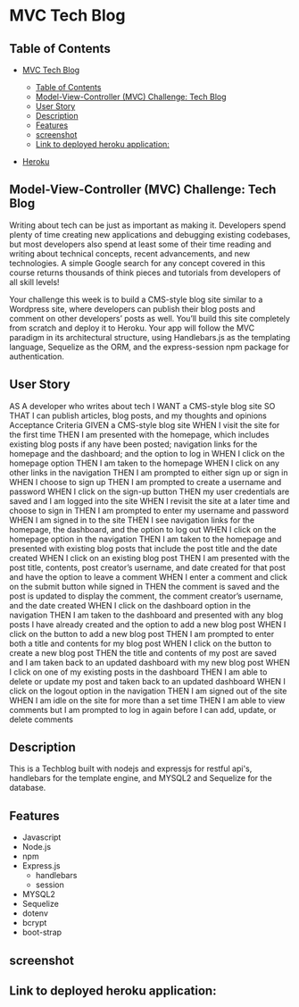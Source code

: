 # MVC Tech Blog

## Table of Contents
- [MVC Tech Blog](#mvc-tech-blog)
  - [Table of Contents](#table-of-contents)
  - [Model-View-Controller (MVC) Challenge: Tech Blog](#model-view-controller-mvc-challenge-tech-blog)
  - [User Story](#user-story)
  - [Description](#description)
  - [Features](#features)
  - [screenshot](#screenshot)
  - [Link to deployed heroku application:](#link-to-deployed-heroku-application)

- [Heroku](#link-to-deployed-heroku-application)
## Model-View-Controller (MVC) Challenge: Tech Blog
Writing about tech can be just as important as making it. Developers spend plenty of time creating new applications and debugging existing codebases, but most developers also spend at least some of their time reading and writing about technical concepts, recent advancements, and new technologies. A simple Google search for any concept covered in this course returns thousands of think pieces and tutorials from developers of all skill levels!

Your challenge this week is to build a CMS-style blog site similar to a Wordpress site, where developers can publish their blog posts and comment on other developers’ posts as well. You’ll build this site completely from scratch and deploy it to Heroku. Your app will follow the MVC paradigm in its architectural structure, using Handlebars.js as the templating language, Sequelize as the ORM, and the express-session npm package for authentication.

## User Story
AS A developer who writes about tech
I WANT a CMS-style blog site
SO THAT I can publish articles, blog posts, and my thoughts and opinions
Acceptance Criteria
GIVEN a CMS-style blog site
WHEN I visit the site for the first time
THEN I am presented with the homepage, which includes existing blog posts if any have been posted; navigation links for the homepage and the dashboard; and the option to log in
WHEN I click on the homepage option
THEN I am taken to the homepage
WHEN I click on any other links in the navigation
THEN I am prompted to either sign up or sign in
WHEN I choose to sign up
THEN I am prompted to create a username and password
WHEN I click on the sign-up button
THEN my user credentials are saved and I am logged into the site
WHEN I revisit the site at a later time and choose to sign in
THEN I am prompted to enter my username and password
WHEN I am signed in to the site
THEN I see navigation links for the homepage, the dashboard, and the option to log out
WHEN I click on the homepage option in the navigation
THEN I am taken to the homepage and presented with existing blog posts that include the post title and the date created
WHEN I click on an existing blog post
THEN I am presented with the post title, contents, post creator’s username, and date created for that post and have the option to leave a comment
WHEN I enter a comment and click on the submit button while signed in
THEN the comment is saved and the post is updated to display the comment, the comment creator’s username, and the date created
WHEN I click on the dashboard option in the navigation
THEN I am taken to the dashboard and presented with any blog posts I have already created and the option to add a new blog post
WHEN I click on the button to add a new blog post
THEN I am prompted to enter both a title and contents for my blog post
WHEN I click on the button to create a new blog post
THEN the title and contents of my post are saved and I am taken back to an updated dashboard with my new blog post
WHEN I click on one of my existing posts in the dashboard
THEN I am able to delete or update my post and taken back to an updated dashboard
WHEN I click on the logout option in the navigation
THEN I am signed out of the site
WHEN I am idle on the site for more than a set time
THEN I am able to view comments but I am prompted to log in again before I can add, update, or delete comments

## Description
This is a Techblog built with nodejs and expressjs for restful api's, handlebars for the template engine, and MYSQL2 and Sequelize for the database. 

## Features
 * Javascript
 * Node.js
 * npm
 * Express.js
    * handlebars
    * session
 * MYSQL2
 * Sequelize
 * dotenv
 * bcrypt
 * boot-strap

## screenshot 

## Link to deployed heroku application: